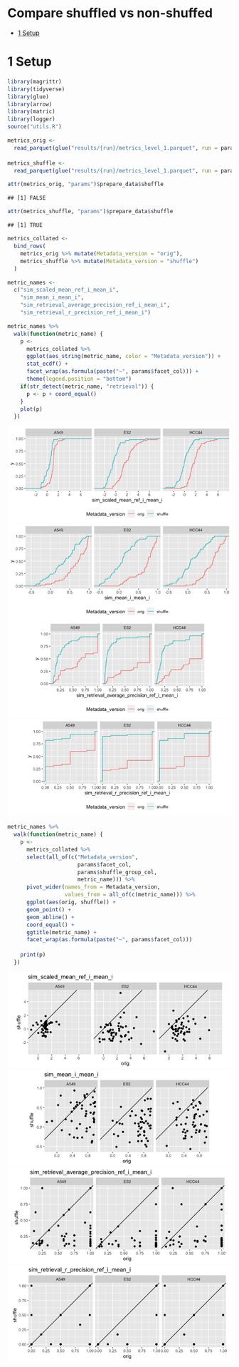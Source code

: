 Compare shuffled vs non-shuffed
================

-   [1 Setup](#setup)

# 1 Setup

``` r
library(magrittr)
library(tidyverse)
library(glue)
library(arrow)
library(matric)
library(logger)
source("utils.R")
```

``` r
metrics_orig <-
  read_parquet(glue("results/{run}/metrics_level_1.parquet", run = params$orig_run))

metrics_shuffle <-
  read_parquet(glue("results/{run}/metrics_level_1.parquet", run = params$shuffle_run))
```

``` r
attr(metrics_orig, "params")$prepare_data$shuffle
```

    ## [1] FALSE

``` r
attr(metrics_shuffle, "params")$prepare_data$shuffle
```

    ## [1] TRUE

``` r
metrics_collated <-
  bind_rows(
    metrics_orig %>% mutate(Metadata_version = "orig"),
    metrics_shuffle %>% mutate(Metadata_version = "shuffle")
  )
```

``` r
metric_names <-
  c("sim_scaled_mean_ref_i_mean_i",
    "sim_mean_i_mean_i",
    "sim_retrieval_average_precision_ref_i_mean_i",
    "sim_retrieval_r_precision_ref_i_mean_i")
```

``` r
metric_names %>%
  walk(function(metric_name) {
    p <-
      metrics_collated %>%
      ggplot(aes_string(metric_name, color = "Metadata_version")) +
      stat_ecdf() +
      facet_wrap(as.formula(paste("~", params$facet_col))) +
      theme(legend.position = "bottom")
    if(str_detect(metric_name, "retrieval")) {
      p <- p + coord_equal()
    }
    plot(p)
  })
```

![](compare_shuffle_files/figure-gfm/unnamed-chunk-7-1.png)<!-- -->![](compare_shuffle_files/figure-gfm/unnamed-chunk-7-2.png)<!-- -->![](compare_shuffle_files/figure-gfm/unnamed-chunk-7-3.png)<!-- -->![](compare_shuffle_files/figure-gfm/unnamed-chunk-7-4.png)<!-- -->

``` r
metric_names %>%
  walk(function(metric_name) {
    p <-
      metrics_collated %>%
      select(all_of(c("Metadata_version",
                      params$facet_col,
                      params$shuffle_group_col,
                      metric_name))) %>%
      pivot_wider(names_from = Metadata_version,
                  values_from = all_of(c(metric_name))) %>%
      ggplot(aes(orig, shuffle)) +
      geom_point() +
      geom_abline() +
      coord_equal() +
      ggtitle(metric_name) +
      facet_wrap(as.formula(paste("~", params$facet_col)))

    print(p)
  })
```

![](compare_shuffle_files/figure-gfm/unnamed-chunk-8-1.png)<!-- -->![](compare_shuffle_files/figure-gfm/unnamed-chunk-8-2.png)<!-- -->![](compare_shuffle_files/figure-gfm/unnamed-chunk-8-3.png)<!-- -->![](compare_shuffle_files/figure-gfm/unnamed-chunk-8-4.png)<!-- -->
